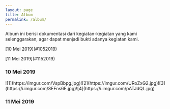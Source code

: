 ```yaml
---
layout: page
title: Album
permalink: /album/
---
```


Album ini berisi dokumentasi dari kegiatan-kegiatan yang kami selenggarakan, agar dapat menjadi bukti adanya kegiatan kami.
 <p>[10 Mei 2019](#1052019)</p> <p>[11 Mei 2019](#1152019)</p>

<h3 id="1052019">10 Mei 2019</h3> 
![1](https://imgur.com/VspBbpg.jpg)![2](https://imgur.com/URoZxG2.jpg)![3](https://i.imgur.com/8EFns6E.jpg)![4](https://i.imgur.com/pATJdQL.jpg)

<h3 id="1152019">11 Mei 2019</h3>


